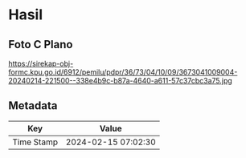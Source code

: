 # Hasil

## Foto C Plano

https://sirekap-obj-formc.kpu.go.id/6912/pemilu/pdpr/36/73/04/10/09/3673041009004-20240214-221500--338e4b9c-b87a-4640-a611-57c37cbc3a75.jpg


## Metadata

| Key        | Value               |
| ---------- | ------------------- |
| Time Stamp | 2024-02-15 07:02:30 |



